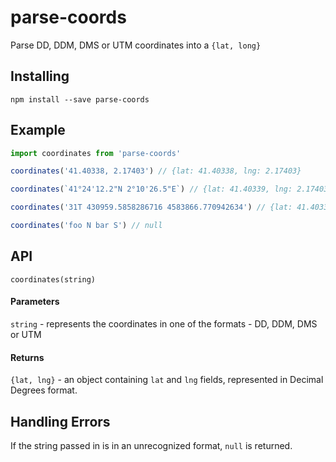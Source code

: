 # parse-coords

Parse DD, DDM, DMS or UTM coordinates into a `{lat, long}`

## Installing

```
npm install --save parse-coords
```

## Example

```javascript
import coordinates from 'parse-coords'

coordinates('41.40338, 2.17403') // {lat: 41.40338, lng: 2.17403}

coordinates(`41°24'12.2"N 2°10'26.5"E`) // {lat: 41.40339, lng: 2.17403}

coordinates('31T 430959.5858286716 4583866.770942634') // {lat: 41.40338, lng: 2.17403}

coordinates('foo N bar S') // null
```

## API

`coordinates(string)`

#### Parameters
`string` - represents the coordinates in one of the formats - DD, DDM, DMS or UTM

#### Returns
`{lat, lng}` - an object containing `lat` and `lng` fields, represented in Decimal Degrees format.


## Handling Errors

If the string passed in is in an unrecognized format, `null` is returned.
